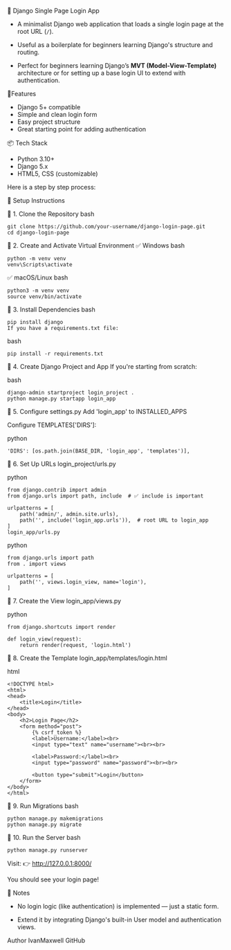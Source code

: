 🔐 Django Single Page Login App

- A minimalist Django web application that loads a single login page at the root URL (`/`).

- Useful as a boilerplate for beginners learning Django's structure and routing.

- Perfect for beginners learning Django’s **MVT (Model-View-Template)** architecture or for setting up a base login UI to extend with authentication.


🚀Features
- Django 5+ compatible  
- Simple and clean login form  
- Easy project structure  
- Great starting point for adding authentication  


📦 Tech Stack  
- Python 3.10+  
- Django 5.x  
- HTML5, CSS (customizable)



Here is a step by step process:

🧰 Setup Instructions

🔹 1. Clone the Repository
bash
```
git clone https://github.com/your-username/django-login-page.git
cd django-login-page
```

🔹 2. Create and Activate Virtual Environment
✅ Windows
bash
```
python -m venv venv
venv\Scripts\activate
```

✅ macOS/Linux
bash
```
python3 -m venv venv
source venv/bin/activate
```

🔹 3. Install Dependencies
bash
```
pip install django
If you have a requirements.txt file:
```
bash
```
pip install -r requirements.txt
```

🔹 4. Create Django Project and App
If you're starting from scratch:

bash
```
django-admin startproject login_project .
python manage.py startapp login_app
```

🔹 5. Configure settings.py
Add 'login_app' to INSTALLED_APPS

Configure TEMPLATES['DIRS']:

python
```
'DIRS': [os.path.join(BASE_DIR, 'login_app', 'templates')],
```

🔹 6. Set Up URLs
login_project/urls.py

python
```
from django.contrib import admin
from django.urls import path, include  # ✅ include is important

urlpatterns = [
    path('admin/', admin.site.urls),
    path('', include('login_app.urls')),  # root URL to login_app
]
login_app/urls.py
```

python
```
from django.urls import path
from . import views

urlpatterns = [
    path('', views.login_view, name='login'),
]
```

🔹 7. Create the View
login_app/views.py

python
```
from django.shortcuts import render

def login_view(request):
    return render(request, 'login.html')
```

🔹 8. Create the Template
login_app/templates/login.html

html
```
<!DOCTYPE html>
<html>
<head>
    <title>Login</title>
</head>
<body>
    <h2>Login Page</h2>
    <form method="post">
        {% csrf_token %}
        <label>Username:</label><br>
        <input type="text" name="username"><br><br>

        <label>Password:</label><br>
        <input type="password" name="password"><br><br>

        <button type="submit">Login</button>
    </form>
</body>
</html>
```

🔹 9. Run Migrations
bash
```
python manage.py makemigrations
python manage.py migrate
```

🔹 10. Run the Server
bash
```
python manage.py runserver
```


Visit:
👉 http://127.0.0.1:8000/

You should see your login page!


📌 Notes
- No login logic (like authentication) is implemented — just a static form.

- Extend it by integrating Django's built-in User model and authentication views.


Author
IvanMaxwell
GitHub


